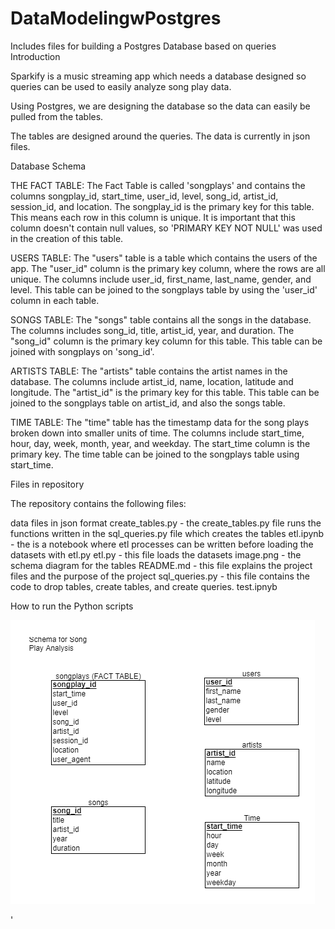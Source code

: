 # DataModelingwPostgres
Includes files for building a Postgres Database based on queries
Introduction

Sparkify is a music streaming app which needs a database designed so queries can be used to easily analyze song play data.

Using Postgres, we are designing the database so the data can easily be pulled from the tables.

The tables are designed around the queries.  The data is currently in json files.


Database Schema

THE FACT TABLE: The Fact Table is called 'songplays' and contains the columns songplay_id, start_time, user_id, level, song_id, artist_id, session_id, and location.  The songplay_id is the primary key for this table.  This means each row in this column is unique.  It is important that this column doesn't contain null values, so 'PRIMARY KEY NOT NULL' was used in the creation of this table.

USERS TABLE:  The "users" table is a table which contains the users of the app.  The "user_id" column is the primary key column, where the rows are all unique. The columns include user_id, first_name, last_name, gender, and level.  This table can be joined to the songplays table by using the 'user_id' column in each table.

SONGS TABLE: The "songs" table contains all the songs in the database.  The columns includes song_id, title, artist_id, year, and duration.  The "song_id" column is the primary key column for this table.  This table can be joined with songplays on 'song_id'.

ARTISTS TABLE: The "artists" table contains the artist names in the database.  The columns include artist_id, name, location, latitude and longitude.  The "artist_id" is the primary key for this table.  This table can be joined to the songplays table on artist_id, and also the songs table.

TIME TABLE: The "time" table has the timestamp data for the song plays broken down into smaller units of time.  The columns include start_time, hour, day, week, month, year, and weekday.  The start_time column is the primary key. The time table can be joined to the songplays table using start_time.



Files in repository

The repository contains the following files:

data files in json format
create_tables.py - the create_tables.py file runs the functions written in the sql_queries.py file which creates the tables
etl.ipynb - the is a notebook where etl processes can be written before loading the datasets with etl.py
etl.py - this file loads the datasets
image.png - the schema diagram for the tables
README.md - this file explains the project files and the purpose of the project
sql_queries.py - this file contains the code to drop tables, create tables, and create queries.
test.ipnyb

How to run the Python scripts


![image](image.png)



'




